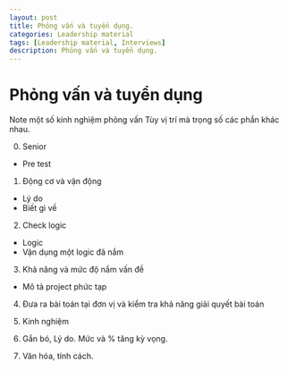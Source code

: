 ```yaml
---
layout: post
title: Phỏng vấn và tuyển dụng.
categories: Leadership material
tags: [Leadership material, Interviews]
description: Phỏng vấn và tuyển dụng.
--- 
```


# Phỏng vấn và tuyển dụng

Note một số kinh nghiệm phỏng vấn
Tùy vị trí mà trọng số các phần khác nhau.

0. Senior
- Pre test

1. Động cơ và vận động
- Lý do
- Biết gì về 

2. Check logic
- Logic
- Vận dụng một logic đã nắm

3. Khả năng và mức độ nắm vấn đề
- Mô tả project phức tạp

4. Đưa ra bài toán tại đơn vị và kiểm tra khả năng giải quyết bài toán

5. Kinh nghiệm 

6. Gắn bó, Lý do. Mức và % tăng kỳ vọng.

7. Văn hóa, tính cách.